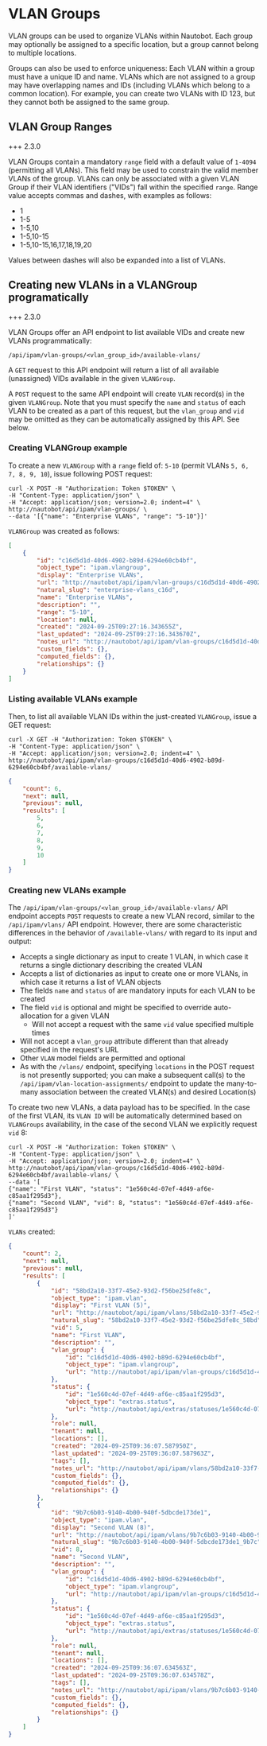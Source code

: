 # VLAN Groups

VLAN groups can be used to organize VLANs within Nautobot. Each group may optionally be assigned to a specific location, but a group cannot belong to multiple locations.

Groups can also be used to enforce uniqueness: Each VLAN within a group must have a unique ID and name. VLANs which are not assigned to a group may have overlapping names and IDs (including VLANs which belong to a common location). For example, you can create two VLANs with ID 123, but they cannot both be assigned to the same group.

## VLAN Group Ranges

+++ 2.3.0

VLAN Groups contain a mandatory `range` field with a default value of `1-4094` (permitting all VLANs). This field may be used to constrain the valid member VLANs of the group. VLANs can only be associated with a given VLAN Group if their VLAN identifiers ("VIDs") fall within the specified `range`.
Range value accepts commas and dashes, with examples as follows:

* 1
* 1-5
* 1-5,10
* 1-5,10-15
* 1-5,10-15,16,17,18,19,20

Values between dashes will also be expanded into a list of VLANs.

## Creating new VLANs in a VLANGroup programatically

+++ 2.3.0

VLAN Groups offer an API endpoint to list available VIDs and create new VLANs programmatically:

`/api/ipam/vlan-groups/<vlan_group_id>/available-vlans/`

A `GET` request to this API endpoint will return a list of all available (unassigned) VIDs available in the given `VLANGroup`.

A `POST` request to the same API endpoint will create `VLAN` record(s) in the given `VLANGroup`. Note that you must specify the `name` and `status` of each VLAN to be created as a part of this request, but the `vlan_group` and `vid` may be omitted as they can be automatically assigned by this API. See below.

### Creating VLANGroup example

To create a new `VLANGroup` with a `range` field of: `5-10` (permit VLANs `5, 6, 7, 8, 9, 10`), issue following POST request:

```no-highlight
curl -X POST -H "Authorization: Token $TOKEN" \
-H "Content-Type: application/json" \
-H "Accept: application/json; version=2.0; indent=4" \
http://nautobot/api/ipam/vlan-groups/ \
--data '[{"name": "Enterprise VLANs", "range": "5-10"}]'
```

`VLANGroup` was created as follows:

```json
[
    {
        "id": "c16d5d1d-40d6-4902-b89d-6294e60cb4bf",
        "object_type": "ipam.vlangroup",
        "display": "Enterprise VLANs",
        "url": "http://nautobot/api/ipam/vlan-groups/c16d5d1d-40d6-4902-b89d-6294e60cb4bf/",
        "natural_slug": "enterprise-vlans_c16d",
        "name": "Enterprise VLANs",
        "description": "",
        "range": "5-10",
        "location": null,
        "created": "2024-09-25T09:27:16.343655Z",
        "last_updated": "2024-09-25T09:27:16.343670Z",
        "notes_url": "http://nautobot/api/ipam/vlan-groups/c16d5d1d-40d6-4902-b89d-6294e60cb4bf/notes/",
        "custom_fields": {},
        "computed_fields": {},
        "relationships": {}
    }
]
```

### Listing available VLANs example

Then, to list all available VLAN IDs within the just-created `VLANGroup`, issue a GET request:

```no-highlight
curl -X GET -H "Authorization: Token $TOKEN" \
-H "Content-Type: application/json" \
-H "Accept: application/json; version=2.0; indent=4" \
http://nautobot/api/ipam/vlan-groups/c16d5d1d-40d6-4902-b89d-6294e60cb4bf/available-vlans/
```

```json
{
    "count": 6,
    "next": null,
    "previous": null,
    "results": [
        5,
        6,
        7,
        8,
        9,
        10
    ]
}
```

### Creating new VLANs example

The `/api/ipam/vlan-groups/<vlan_group_id>/available-vlans/` API endpoint accepts `POST` requests to create a new VLAN record, similar to the `/api/ipam/vlans/` API endpoint. However, there are some characteristic differences in the behavior of `/available-vlans/` with regard to its input and output:

* Accepts a single dictionary as input to create 1 VLAN, in which case it returns a single dictionary describing the created VLAN
* Accepts a list of dictionaries as input to create one or more VLANs, in which case it returns a list of VLAN objects
* The fields `name` and `status` of are mandatory inputs for each VLAN to be created
* The field `vid` is optional and might be specified to override auto-allocation for a given VLAN
    * Will not accept a request with the same `vid` value specified multiple times
* Will not accept a `vlan_group` attribute different than that already specified in the request's URL
* Other `VLAN` model fields are permitted and optional
* As with the `/vlans/` endpoint, specifying `locations` in the POST request is not presently supported; you can make a subsequent call(s) to the `/api/ipam/vlan-location-assignments/` endpoint to update the many-to-many association between the created VLAN(s) and desired Location(s)

To create two new VLANs, a data payload has to be specified. In the case of the first VLAN, its `VLAN ID` will be automatically determined based on `VLANGroups` availability, in the case of the second VLAN we explicitly request `vid` 8:

```no-highlight
curl -X POST -H "Authorization: Token $TOKEN" \
-H "Content-Type: application/json" \
-H "Accept: application/json; version=2.0; indent=4" \
http://nautobot/api/ipam/vlan-groups/c16d5d1d-40d6-4902-b89d-6294e60cb4bf/available-vlans/ \
--data '[
{"name": "First VLAN", "status": "1e560c4d-07ef-4d49-af6e-c85aa1f295d3"},
{"name": "Second VLAN", "vid": 8, "status": "1e560c4d-07ef-4d49-af6e-c85aa1f295d3"}
]'
```

`VLANs` created:

```json
{
    "count": 2,
    "next": null,
    "previous": null,
    "results": [
        {
            "id": "58bd2a10-33f7-45e2-93d2-f56be25dfe8c",
            "object_type": "ipam.vlan",
            "display": "First VLAN (5)",
            "url": "http://nautobot/api/ipam/vlans/58bd2a10-33f7-45e2-93d2-f56be25dfe8c/",
            "natural_slug": "58bd2a10-33f7-45e2-93d2-f56be25dfe8c_58bd",
            "vid": 5,
            "name": "First VLAN",
            "description": "",
            "vlan_group": {
                "id": "c16d5d1d-40d6-4902-b89d-6294e60cb4bf",
                "object_type": "ipam.vlangroup",
                "url": "http://nautobot/api/ipam/vlan-groups/c16d5d1d-40d6-4902-b89d-6294e60cb4bf/"
            },
            "status": {
                "id": "1e560c4d-07ef-4d49-af6e-c85aa1f295d3",
                "object_type": "extras.status",
                "url": "http://nautobot/api/extras/statuses/1e560c4d-07ef-4d49-af6e-c85aa1f295d3/"
            },
            "role": null,
            "tenant": null,
            "locations": [],
            "created": "2024-09-25T09:36:07.587950Z",
            "last_updated": "2024-09-25T09:36:07.587963Z",
            "tags": [],
            "notes_url": "http://nautobot/api/ipam/vlans/58bd2a10-33f7-45e2-93d2-f56be25dfe8c/notes/",
            "custom_fields": {},
            "computed_fields": {},
            "relationships": {}
        },
        {
            "id": "9b7c6b03-9140-4b00-940f-5dbcde173de1",
            "object_type": "ipam.vlan",
            "display": "Second VLAN (8)",
            "url": "http://nautobot/api/ipam/vlans/9b7c6b03-9140-4b00-940f-5dbcde173de1/",
            "natural_slug": "9b7c6b03-9140-4b00-940f-5dbcde173de1_9b7c",
            "vid": 8,
            "name": "Second VLAN",
            "description": "",
            "vlan_group": {
                "id": "c16d5d1d-40d6-4902-b89d-6294e60cb4bf",
                "object_type": "ipam.vlangroup",
                "url": "http://nautobot/api/ipam/vlan-groups/c16d5d1d-40d6-4902-b89d-6294e60cb4bf/"
            },
            "status": {
                "id": "1e560c4d-07ef-4d49-af6e-c85aa1f295d3",
                "object_type": "extras.status",
                "url": "http://nautobot/api/extras/statuses/1e560c4d-07ef-4d49-af6e-c85aa1f295d3/"
            },
            "role": null,
            "tenant": null,
            "locations": [],
            "created": "2024-09-25T09:36:07.634563Z",
            "last_updated": "2024-09-25T09:36:07.634578Z",
            "tags": [],
            "notes_url": "http://nautobot/api/ipam/vlans/9b7c6b03-9140-4b00-940f-5dbcde173de1/notes/",
            "custom_fields": {},
            "computed_fields": {},
            "relationships": {}
        }
    ]
}
```
